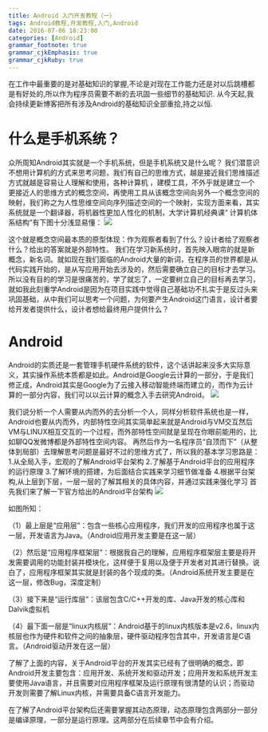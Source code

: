 ```yaml
---
title: Android 入门开发教程（一）
tags: Android教程,开发教程,入门,Android
date: 2016-07-06 18:23:00 
categories: [Android]
grammar_footnote: true
grammar_cjkEmphasis: true
grammar_cjkRuby: true
---
```

在工作中最重要的是对基础知识的掌握,不论是对现在工作能力还是对以后跳槽都是有好处的,所以作为程序员需要不断的去巩固一些细节的基础知识.
从今天起,我会持续更新博客把所有涉及Android的基础知识全部重拾,持之以恒.

# 什么是手机系统？
众所周知Android其实就是一个手机系统，但是手机系统又是什么呢？
        我们潜意识不想用计算机的方式来思考问题，我们有自己的思维方式，越是接近我们思维描述方式就越是容易让人理解和使用，各种计算机 ，建模工具，不外乎就是建立一个更接近人的思维方式的概念空间，再使用工具从该概念空间向另外一个概念空间的映射，我们称之为人性思维空间向序列描述空间的一个映射，实现方面来看，其实系统就是一个翻译器，将机器性更加人性化的机制，大学计算机经典课“ 计算机体系结构”有下图十分浅显易懂：
        ![](http://ww4.sinaimg.cn/large/9efac112gw1f5kcnt9v5wj20ik0cjjrv.jpg)

这个就是概念空间最本质的原型体现：作为观察者看到了什么？设计者给了观察者什么？给出的答案就是外部特性。
我们在学习新系统时，首先映入眼帘的就是新概念，新名词。就如现在我们面临的Android大量的新词，在程序员的世界都是从代码实践开始的，是从写应用开始去涉及的，然后需要确立自己的目标才去学习。所以没有目的的学习是很痛苦的，学了就忘了，一定要树立自己的目标再去学习，就如我此刻重学Android是因为在项目实践中觉得自己基础功不扎实于是反过头来巩固基础，从中我们可以思考一个问题，为何要产生Android这门语言，设计者要给开发者提供什么，设计者想给最终用户提供什么？

# Android

Android的实质还是一套管理手机硬件系统的软件，这个话讲起来没多大实际意义，其实操作系统本质都是如此。Android是Google云计算的一部分，于是我们修正成，Android其实是Google为了云接入移动智能终端而建立的，而作为云计算的一部分内容，我们可以以云计算的概念入手去研究Android。
![](http://ww4.sinaimg.cn/large/9efac112gw1f5kcpiieg2j20jh08udgd.jpg)

我们说分析一个人需要从内而外的去分析一个人，同样分析软件系统也是一样，Android也要从内而外，内部特性空间其实简单起来就是Android与VM交互然后VM与LINUX相互交互的一个过程，而外部特性空间就是呈现在你眼前能用的，比如聊QQ发微博都是外部特性空间内容。
再然后作为一名程序员“自顶而下”（从整体到局部）去理解思考问题是最好不过的思维方式了，所以我的基本学习思路是：
1.从全局入手，宏观的了解Android平台架构
2.了解基于Android平台的应用程序的运行原理
3.了解环境的搭建，为后面结合实践来学习细节做准备
4.根据平台架构,从上层到下层，一层一层的了解其相关的具体内容，并通过实践来强化学习
  首先我们来了解一下官方给出的Android平台架构
![](http://ww2.sinaimg.cn/large/9efac112gw1f5kcqrqj6uj20jp0e8abu.jpg)

如图所知：

（1）最上层是“应用层”：包含一些核心应用程序，我们开发的应用程序也属于这一层，开发语言为Java。（Android应用开发主要是在这一层）

（2）然后是“应用程序框架层”：根据我自己的理解，应用程序框架层主要是将开发需要调用的功能封装并模块化，这样便于复用以及便于开发者对其进行替换。说白了，应用程序框架其实就是封装的各个现成的类。（Android系统开发主要是在这一层，修改Bug，深度定制）

（3）接下来是“运行库层”：该层包含C/C++开发的库、Java开发的核心库和Dalvik虚拟机

（4）最下面一层是“linux内核层”：Android基于的linux内核版本是v2.6，linux内核层也作为硬件和软件之间的抽象层，硬件驱动程序包含其中，开发语言是C语言。（Android驱动开发在这一层）

了解了上面的内容，关于Android平台的开发其实已经有了很明确的概念，即Android开发主要包含：应用开发、系统开发和驱动开发；应用开发和系统开发主要使用Java语言，并且需要对应用程序框架及运行原理有很清楚的认识；而驱动开发则需要了解Linux内核，并需要具备C语言开发能力。

在了解了Android平台架构后还需要掌握其动态原理，动态原理包含两部分一部分是编译原理，一部分是运行原理。这两部分在后续章节中会有介绍。